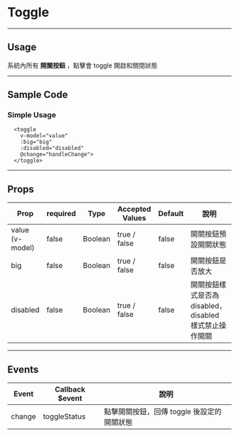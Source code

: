 # Toggle
----------------

## Usage
系統內所有 **開關按鈕** ，點擊會 toggle 開啟和關閉狀態

---
## Sample Code

### Simple Usage
```
  <toggle 
    v-model="value"
    :big="big"
    :disabled="disabled"
    @change="handleChange">
  </toggle>
```

---
## Props

| Prop | required | Type | Accepted Values | Default | 說明 |
|---|---|---|---|---|---|
| value<br>(v-model) | false | Boolean | true / false | false | 開關按鈕預設開關狀態
| big | false | Boolean | true / false | false | 開關按鈕是否放大
| disabled | false | Boolean | true / false | false | 開關按鈕樣式是否為 disabled， disabled 樣式禁止操作開關

---
## Events

| Event | Callback $event | 說明 |
|---|---|---|
| change | toggleStatus | 點擊開關按鈕，回傳 toggle 後設定的開關狀態 |
